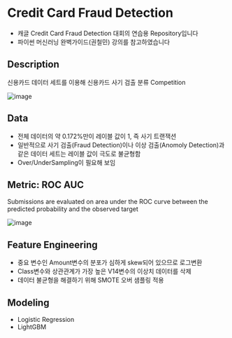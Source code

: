 # Credit Card Fraud Detection

* 캐글 Credit Card Fraud Detection 대회의 연습용 Repository입니다
* 파이썬 머신러닝 완벽가이드(권철민) 강의를 참고하였습니다


## Description

신용카드 데이터 세트를 이용해 신용카드 사기 검출 분류 Competition

![image](https://user-images.githubusercontent.com/67913569/131335662-4b86ef87-258f-4125-922a-5523f341f072.png)

## Data

* 전체 데이터의 약 0.172%만이 레이블 값이 1, 즉 사기 트랜잭션
* 일반적으로 사기 검출(Fraud Detection)이나 이상 검출(Anomoly Detection)과 같은 데이터 세트는 레이블 값이 극도로 불균형함
* Over/UnderSampling이 필요해 보임

## Metric: ROC AUC

Submissions are evaluated on area under the ROC curve between the predicted probability and the observed target

![image](https://user-images.githubusercontent.com/67913569/127975670-b2af66df-4bc0-4a5e-877f-72448a29daaf.png)

## Feature Engineering

* 중요 변수인 Amount변수의 분포가 심하게 skew되어 있으므로 로그변환
* Class변수와 상관관계가 가장 높은 V14변수의 이상치 데이터를 삭제
* 데이터 불균형을 해결하기 위해 SMOTE 오버 샘플링 적용

## Modeling

* Logistic Regression
* LightGBM


